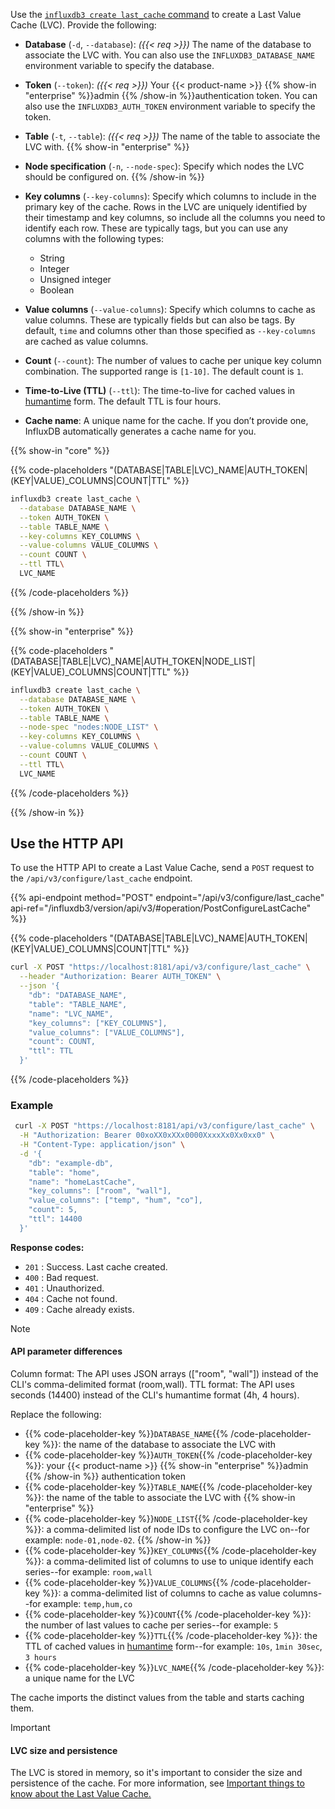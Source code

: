 
Use the [`influxdb3 create last_cache` command](/influxdb3/version/reference/cli/influxdb3/create/last_cache/)
to create a Last Value Cache (LVC). Provide the following:

- **Database** (`-d`, `--database`): _({{< req >}})_ The name of the database to
  associate the LVC with. You can also use the `INFLUXDB3_DATABASE_NAME`
  environment variable to specify the database.
- **Token** (`--token`): _({{< req >}})_ Your {{< product-name >}}
  {{% show-in "enterprise" %}}admin {{% /show-in %}}authentication token.
  You can also use the `INFLUXDB3_AUTH_TOKEN` environment variable to specify
  the token.
- **Table** (`-t`, `--table`): _({{< req >}})_ The name of the table to
  associate the LVC with.
{{% show-in "enterprise" %}}
- **Node specification** (`-n`, `--node-spec`): Specify which nodes the LVC
  should be configured on.
{{% /show-in %}}
- **Key columns** (`--key-columns`): Specify which columns to include in the
  primary key of the cache. Rows in the LVC are uniquely identified by their
  timestamp and key columns, so include all the columns you need to identify
  each row. These are typically tags, but you can use any columns with the
  following types:

  - String
  - Integer
  - Unsigned integer
  - Boolean

- **Value columns** (`--value-columns`): Specify which columns to cache as value
  columns. These are typically fields but can also be tags. By default, `time` and
  columns other than those specified as `--key-columns` are cached as value columns.
- **Count** (`--count`): The number of values to cache per unique key column combination.
  The supported range is `[1-10]`. The default count is `1`.
- **Time-to-Live (TTL)** (`--ttl`): The time-to-live for cached values in
  [humantime](https://docs.rs/humantime/latest/humantime/fn.parse_duration.html)
  form. The default TTL is four hours.
- **Cache name**: A unique name for the cache. If you don’t provide one,
  InfluxDB automatically generates a cache name for you.

{{% show-in "core" %}}
<!----------------------------- BEGIN CORE EXAMPLE ---------------------------->
{{% code-placeholders "(DATABASE|TABLE|LVC)_NAME|AUTH_TOKEN|(KEY|VALUE)_COLUMNS|COUNT|TTL" %}}

<!--pytest.mark.skip-->

```bash
influxdb3 create last_cache \
  --database DATABASE_NAME \
  --token AUTH_TOKEN \
  --table TABLE_NAME \
  --key-columns KEY_COLUMNS \
  --value-columns VALUE_COLUMNS \
  --count COUNT \
  --ttl TTL\
  LVC_NAME
```
{{% /code-placeholders %}}
<!------------------------------ END CORE EXAMPLE ----------------------------->
{{% /show-in %}}

{{% show-in "enterprise" %}}
<!-------------------------- BEGIN ENTERPRISE EXAMPLE ------------------------->
{{% code-placeholders "(DATABASE|TABLE|LVC)_NAME|AUTH_TOKEN|NODE_LIST|(KEY|VALUE)_COLUMNS|COUNT|TTL" %}}

<!--pytest.mark.skip-->

```bash
influxdb3 create last_cache \
  --database DATABASE_NAME \
  --token AUTH_TOKEN \
  --table TABLE_NAME \
  --node-spec "nodes:NODE_LIST" \
  --key-columns KEY_COLUMNS \
  --value-columns VALUE_COLUMNS \
  --count COUNT \
  --ttl TTL\
  LVC_NAME
```
{{% /code-placeholders %}}
<!--------------------------- END ENTERPRISE EXAMPLE -------------------------->
{{% /show-in %}}

## Use the HTTP API

To use the HTTP API to create a Last Value Cache, send a `POST` request to the `/api/v3/configure/last_cache` endpoint.

{{% api-endpoint method="POST" endpoint="/api/v3/configure/last_cache" api-ref="/influxdb3/version/api/v3/#operation/PostConfigureLastCache" %}}

{{% code-placeholders "(DATABASE|TABLE|LVC)_NAME|AUTH_TOKEN|(KEY|VALUE)_COLUMNS|COUNT|TTL" %}}

```bash
curl -X POST "https://localhost:8181/api/v3/configure/last_cache" \
  --header "Authorization: Bearer AUTH_TOKEN" \
  --json '{
    "db": "DATABASE_NAME",
    "table": "TABLE_NAME",
    "name": "LVC_NAME",
    "key_columns": ["KEY_COLUMNS"],
    "value_columns": ["VALUE_COLUMNS"],
    "count": COUNT,
    "ttl": TTL
  }'
 ```

 {{% /code-placeholders %}}

 ### Example

```bash
 curl -X POST "https://localhost:8181/api/v3/configure/last_cache" \
  -H "Authorization: Bearer 00xoXX0xXXx0000XxxxXx0Xx0xx0" \
  -H "Content-Type: application/json" \
  -d '{
    "db": "example-db",
    "table": "home",
    "name": "homeLastCache",
    "key_columns": ["room", "wall"],
    "value_columns": ["temp", "hum", "co"],
    "count": 5,
    "ttl": 14400
  }'
``` 

**Response codes:**

- `201` : Success. Last cache created.
- `400` : Bad request.
- `401` : Unauthorized.
- `404` : Cache not found.
- `409` : Cache already exists.

> [!Note]
> #### API parameter differences
> Column format: The API uses JSON arrays (["room", "wall"]) instead of the CLI's comma-delimited format (room,wall).
> TTL format: The API uses seconds (14400) instead of the CLI's humantime format (4h, 4 hours).

Replace the following:

- {{% code-placeholder-key %}}`DATABASE_NAME`{{% /code-placeholder-key %}}:
  the name of the database to associate the LVC with
- {{% code-placeholder-key %}}`AUTH_TOKEN`{{% /code-placeholder-key %}}:
  your {{< product-name >}} {{% show-in "enterprise" %}}admin {{% /show-in %}}
  authentication token
- {{% code-placeholder-key %}}`TABLE_NAME`{{% /code-placeholder-key %}}:
  the name of the table to associate the LVC with
{{% show-in "enterprise" %}}
- {{% code-placeholder-key %}}`NODE_LIST`{{% /code-placeholder-key %}}:
  a comma-delimited list of node IDs to configure the LVC on--for example:
  `node-01,node-02`.
{{% /show-in %}}
- {{% code-placeholder-key %}}`KEY_COLUMNS`{{% /code-placeholder-key %}}:
  a comma-delimited list of columns to use to unique identify each series--for
  example: `room,wall`
- {{% code-placeholder-key %}}`VALUE_COLUMNS`{{% /code-placeholder-key %}}:
  a comma-delimited list of columns to cache as value columns--for
  example: `temp,hum,co`
- {{% code-placeholder-key %}}`COUNT`{{% /code-placeholder-key %}}:
  the number of last values to cache per series--for example: `5`
- {{% code-placeholder-key %}}`TTL`{{% /code-placeholder-key %}}:
  the TTL of cached values in
  [humantime](https://docs.rs/humantime/latest/humantime/fn.parse_duration.html)
  form--for example: `10s`, `1min 30sec`, `3 hours`
- {{% code-placeholder-key %}}`LVC_NAME`{{% /code-placeholder-key %}}:
  a unique name for the LVC

The cache imports the distinct values from the table and starts caching them.

> [!Important]
> #### LVC size and persistence
>
> The LVC is stored in memory, so it's important to consider the size and persistence
> of the cache. For more information, see
> [Important things to know about the Last Value Cache.](/influxdb3/version/admin/last-value-cache/#important-things-to-know-about-the-last-value-cache)
